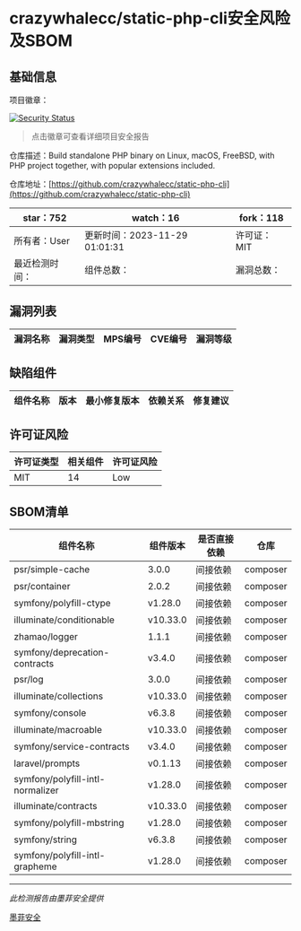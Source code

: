 # crazywhalecc/static-php-cli安全风险及SBOM

## 基础信息

项目徽章：

[![Security Status](https://www.murphysec.com/platform3/v31/badge/1729574676941721600.svg)](https://www.murphysec.com/console/report/1692967429749891072/1729574676941721600)

> 点击徽章可查看详细项目安全报告

仓库描述：Build standalone PHP binary on Linux, macOS, FreeBSD, with PHP project together, with popular extensions included.

仓库地址：[https://github.com/crazywhalecc/static-php-cli](https://github.com/crazywhalecc/static-php-cli)

| star：752 | watch：16 | fork：118 |
| ----------- | -------------- | ------------ |
| 所有者：User | 更新时间：2023-11-29 01:01:31 | 许可证：MIT |
| 最近检测时间： | 组件总数： | 漏洞总数： |




## 漏洞列表

| 漏洞名称 | 漏洞类型 | MPS编号 | CVE编号 | 漏洞等级 |
| ------- | ------ | ------- | ------ | ----- |





## 缺陷组件

| 组件名称 | 版本 | 最小修复版本 | 依赖关系 | 修复建议 |
| -------- | ---- | ------------ | -------- | -------- |





## 许可证风险

| 许可证类型 | 相关组件 | 许可证风险 |
| ---------- | -------- | ---------- |
|MIT|14|Low|




## SBOM清单

| 组件名称 | 组件版本 | 是否直接依赖 | 仓库 |
| -------- | -------- | ------------ | ---- |
|psr/simple-cache|3.0.0|间接依赖|composer|
|psr/container|2.0.2|间接依赖|composer|
|symfony/polyfill-ctype|v1.28.0|间接依赖|composer|
|illuminate/conditionable|v10.33.0|间接依赖|composer|
|zhamao/logger|1.1.1|间接依赖|composer|
|symfony/deprecation-contracts|v3.4.0|间接依赖|composer|
|psr/log|3.0.0|间接依赖|composer|
|illuminate/collections|v10.33.0|间接依赖|composer|
|symfony/console|v6.3.8|间接依赖|composer|
|illuminate/macroable|v10.33.0|间接依赖|composer|
|symfony/service-contracts|v3.4.0|间接依赖|composer|
|laravel/prompts|v0.1.13|间接依赖|composer|
|symfony/polyfill-intl-normalizer|v1.28.0|间接依赖|composer|
|illuminate/contracts|v10.33.0|间接依赖|composer|
|symfony/polyfill-mbstring|v1.28.0|间接依赖|composer|
|symfony/string|v6.3.8|间接依赖|composer|
|symfony/polyfill-intl-grapheme|v1.28.0|间接依赖|composer|


------

*此检测报告由墨菲安全提供*

[墨菲安全](www.murphysec.com)